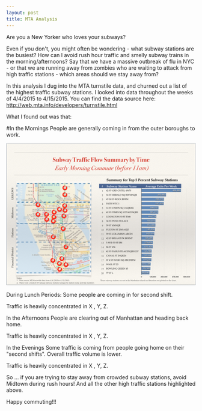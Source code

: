 ```yaml
---
layout: post
title: MTA Analysis
---
```


Are you a New Yorker who loves your subways?

Even if you don't, you might often be wondering - what subway stations are the busiest? How can I avoid rush hour traffic and smelly subway trains in the morning/afternoons?  Say that we have a massive outbreak of flu in NYC - or that we are running away from zombies who are waiting to attack from high traffic stations - which areas should we stay away from?

In this analysis I dug into the MTA turnstile data, and churned out a list of the highest traffic subway stations. I looked into data throughout the weeks of 4/4/2015 to 4/15/2015. You can find the data source here: http://web.mta.info/developers/turnstile.html

What I found out was that:

#In the Mornings
People are generally coming in from the outer boroughs to work. 

![alt text](../images/Mornings.png "Analysis for Morning Traffic")

During Lunch Periods:
Some people are coming in for second shift. 

Traffic is heavily concentrated in X , Y, Z.

<insert picture>

In the Afternoons
People are clearing out of Manhattan and heading back home. 

Traffic is heavily concentrated in X , Y, Z.

<insert picture>

In the Evenings
Some traffic is coming from people going home on their "second shifts".  Overall traffic volume is lower. 

Traffic is heavily concentrated in X , Y, Z.

<insert picture>

So … if you are trying to stay away from crowded subway stations, avoid Midtown during rush hours! And all the other high traffic stations highlighted above. 

Happy commuting!!!
